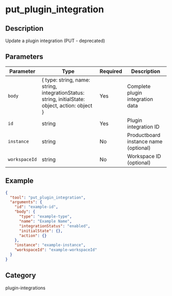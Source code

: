 # put_plugin_integration

## Description

Update a plugin integration (PUT - deprecated)

## Parameters

| Parameter     | Type                                                                                            | Required | Description                           |
| ------------- | ----------------------------------------------------------------------------------------------- | -------- | ------------------------------------- |
| `body`        | { type: string, name: string, integrationStatus: string, initialState: object, action: object } | Yes      | Complete plugin integration data      |
| `id`          | string                                                                                          | Yes      | Plugin integration ID                 |
| `instance`    | string                                                                                          | No       | Productboard instance name (optional) |
| `workspaceId` | string                                                                                          | No       | Workspace ID (optional)               |

## Example

```json
{
  "tool": "put_plugin_integration",
  "arguments": {
    "id": "example-id",
    "body": {
      "type": "example-type",
      "name": "Example Name",
      "integrationStatus": "enabled",
      "initialState": {},
      "action": {}
    },
    "instance": "example-instance",
    "workspaceId": "example-workspaceId"
  }
}
```

## Category

plugin-integrations
